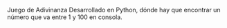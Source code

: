 Juego de Adivinanza
 Desarrollado en Python, dónde hay que encontrar un número que va entre 1 y 100 en consola.

